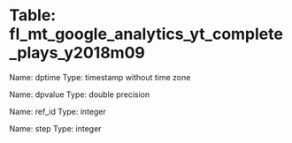 Table: fl_mt_google_analytics_yt_complete_plays_y2018m09
========================================================

Name: dptime
Type: timestamp without time zone

Name: dpvalue
Type: double precision

Name: ref_id
Type: integer

Name: step
Type: integer

